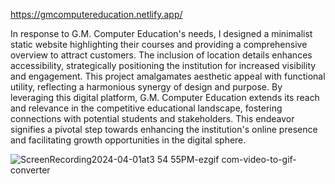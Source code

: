 https://gmcomputereducation.netlify.app/


In response to G.M. Computer Education's needs, I designed a minimalist static website highlighting their courses and providing a comprehensive overview to attract customers. The inclusion of location details enhances accessibility, strategically positioning the institution for increased visibility and engagement. This project amalgamates aesthetic appeal with functional utility, reflecting a harmonious synergy of design and purpose. By leveraging this digital platform, G.M. Computer Education extends its reach and relevance in the competitive educational landscape, fostering connections with potential students and stakeholders. This endeavor signifies a pivotal step towards enhancing the institution's online presence and facilitating growth opportunities in the digital sphere.

![ScreenRecording2024-04-01at3 54 55PM-ezgif com-video-to-gif-converter](https://github.com/NisargPatelDev/gmce.com/assets/80249414/4988577a-15ec-4394-9a0c-cd190bacf75a)


